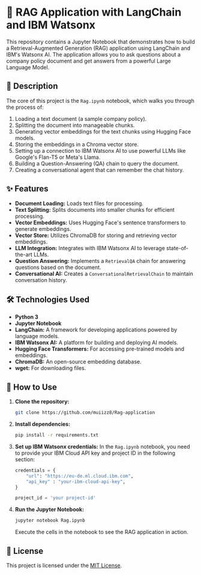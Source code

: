 # 🤖 RAG Application with LangChain and IBM Watsonx

This repository contains a Jupyter Notebook that demonstrates how to build a Retrieval-Augmented Generation (RAG) application using LangChain and IBM's Watsonx AI. The application allows you to ask questions about a company policy document and get answers from a powerful Large Language Model.

## 📝 Description

The core of this project is the `Rag.ipynb` notebook, which walks you through the process of:
1.  Loading a text document (a sample company policy).
2.  Splitting the document into manageable chunks.
3.  Generating vector embeddings for the text chunks using Hugging Face models.
4.  Storing the embeddings in a Chroma vector store.
5.  Setting up a connection to IBM Watsonx AI to use powerful LLMs like Google's Flan-T5 or Meta's Llama.
6.  Building a Question-Answering (QA) chain to query the document.
7.  Creating a conversational agent that can remember the chat history.

## ✨ Features

*   **Document Loading:** Loads text files for processing.
*   **Text Splitting:** Splits documents into smaller chunks for efficient processing.
*   **Vector Embeddings:** Uses Hugging Face's sentence transformers to generate embeddings.
*   **Vector Store:** Utilizes ChromaDB for storing and retrieving vector embeddings.
*   **LLM Integration:** Integrates with IBM Watsonx AI to leverage state-of-the-art LLMs.
*   **Question Answering:** Implements a `RetrievalQA` chain for answering questions based on the document.
*   **Conversational AI:** Creates a `ConversationalRetrievalChain` to maintain conversation history.

## 🛠️ Technologies Used

*   **Python 3**
*   **Jupyter Notebook**
*   **LangChain:** A framework for developing applications powered by language models.
*   **IBM Watsonx AI:** A platform for building and deploying AI models.
*   **Hugging Face Transformers:** For accessing pre-trained models and embeddings.
*   **ChromaDB:** An open-source embedding database.
*   **wget:** For downloading files.

## 🚀 How to Use

1.  **Clone the repository:**
    ```bash
    git clone https://github.com/muiizz8/Rag-application
    ```

2.  **Install dependencies:**
    ```bash
    pip install -r requirements.txt
    ```

3.  **Set up IBM Watsonx credentials:**
    In the `Rag.ipynb` notebook, you need to provide your IBM Cloud API key and project ID in the following section:
    ```python
    credentials = {
        "url": "https://eu-de.ml.cloud.ibm.com",
        "api_key" : "your-ibm-cloud-api-key",
    }

    project_id = 'your project-id'
    ```

4.  **Run the Jupyter Notebook:**
    ```bash
    jupyter notebook Rag.ipynb
    ```
    Execute the cells in the notebook to see the RAG application in action.

## 📄 License

This project is licensed under the [MIT License](LICENSE).
